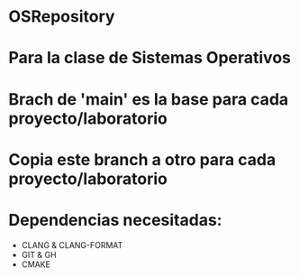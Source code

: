 # OSRepository
# Para la clase de Sistemas Operativos
# Brach de 'main' es la base para cada proyecto/laboratorio
# Copia este branch a otro para cada proyecto/laboratorio
# Dependencias necesitadas:
  - CLANG & CLANG-FORMAT
  - GIT & GH
  - CMAKE